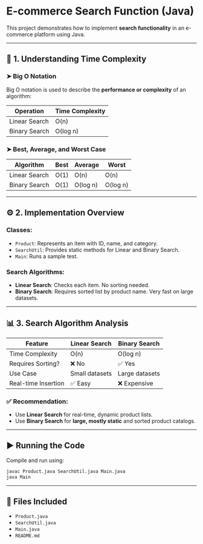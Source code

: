 # E-commerce Search Function (Java)

This project demonstrates how to implement **search functionality** in an e-commerce platform using Java.

---

## 📘 1. Understanding Time Complexity

### ➤ Big O Notation
Big O notation is used to describe the **performance or complexity** of an algorithm:

| Operation       | Time Complexity |
|----------------|------------------|
| Linear Search   | O(n)             |
| Binary Search   | O(log n)         |

### ➤ Best, Average, and Worst Case

| Algorithm       | Best    | Average | Worst   |
|----------------|---------|---------|---------|
| Linear Search   | O(1)    | O(n)    | O(n)    |
| Binary Search   | O(1)    | O(log n)| O(log n)|

---

## ⚙️ 2. Implementation Overview

### Classes:
- `Product`: Represents an item with ID, name, and category.
- `SearchUtil`: Provides static methods for Linear and Binary Search.
- `Main`: Runs a sample test.

### Search Algorithms:
- **Linear Search**: Checks each item. No sorting needed.
- **Binary Search**: Requires sorted list by product name. Very fast on large datasets.

---

## 📊 3. Search Algorithm Analysis

| Feature                  | Linear Search   | Binary Search   |
|--------------------------|------------------|------------------|
| Time Complexity           | O(n)             | O(log n)         |
| Requires Sorting?         | ❌ No            | ✅ Yes           |
| Use Case                  | Small datasets   | Large datasets   |
| Real-time Insertion       | ✅ Easy          | ❌ Expensive     |

### ✅ Recommendation:
- Use **Linear Search** for real-time, dynamic product lists.
- Use **Binary Search** for **large, mostly static** and sorted product catalogs.

---

## ▶️ Running the Code

Compile and run using:

```bash
javac Product.java SearchUtil.java Main.java
java Main
```

---

## 📁 Files Included
- `Product.java`
- `SearchUtil.java`
- `Main.java`
- `README.md`